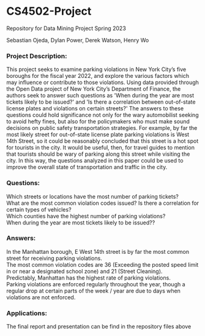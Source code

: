 # CS4502-Project
Repository for Data Mining Project Spring 2023

Sebastian Ojeda, Dylan Power, Derek Watson, Henry Wo

### Project Description:
This project seeks to examine parking violations in New York City’s five boroughs for the fiscal year 2022, and explore the various factors which may influence or contribute to those violations. Using data provided through the Open Data project of New York City’s Department of Finance, the authors seek to answer such questions as 'When during the year are most tickets likely to be issued?' and 'Is there a correlation between out-of-state license plates and violations on certain streets?' The answers to these questions could hold significance not only for the wary automobilist seeking to avoid hefty fines, but also for the policymakers who must make sound decisions on public safety transportation strategies. For example, by far the most likely street for out-of-state license plate parking violations is West 14th Street, so it could be reasonably concluded that this street is a hot spot for tourists in the city. It would be useful, then, for travel guides to mention that tourists should be wary of parking along this street while visiting the city. In this way, the questions analyzed in this paper could be used to improve the overall state of transportation and traffic in the city.

### Questions:
Which streets or locations have the most number of parking tickets?<br />
What are the most common violation codes issued? Is there a correlation for certain types of vehicles?<br />
Which counties have the highest number of parking violations?<br />
When during the year are most tickets likely to be issued??<br />

### Answers:
In the Manhattan borough, E West 14th street is by far the most common street for receiving parking violations.<br />
The most common violation codes are 36 (Exceeding the posted speed limit in or near a designated school zone) and 21 (Street Cleaning).<br />
Predictably, Manhattan has the highest rate of parking violations.<br />
Parking violations are enforced regularly throughout the year, though a regular drop at certain parts of the week / year are due to days when violations are not enforced.<br />

### Applications:


The final report and presentation can be find in the repository files above
